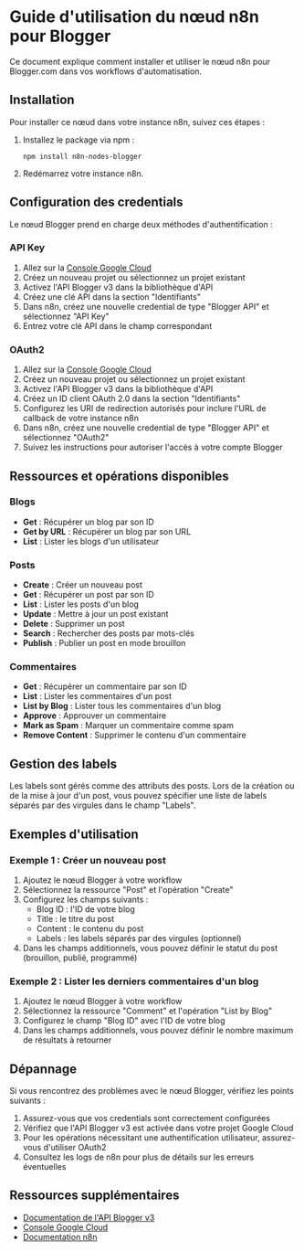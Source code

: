 # Guide d'utilisation du nœud n8n pour Blogger

Ce document explique comment installer et utiliser le nœud n8n pour Blogger.com dans vos workflows d'automatisation.

## Installation

Pour installer ce nœud dans votre instance n8n, suivez ces étapes :

1. Installez le package via npm :
   ```
   npm install n8n-nodes-blogger
   ```

2. Redémarrez votre instance n8n.

## Configuration des credentials

Le nœud Blogger prend en charge deux méthodes d'authentification :

### API Key
1. Allez sur la [Console Google Cloud](https://console.cloud.google.com/)
2. Créez un nouveau projet ou sélectionnez un projet existant
3. Activez l'API Blogger v3 dans la bibliothèque d'API
4. Créez une clé API dans la section "Identifiants"
5. Dans n8n, créez une nouvelle credential de type "Blogger API" et sélectionnez "API Key"
6. Entrez votre clé API dans le champ correspondant

### OAuth2
1. Allez sur la [Console Google Cloud](https://console.cloud.google.com/)
2. Créez un nouveau projet ou sélectionnez un projet existant
3. Activez l'API Blogger v3 dans la bibliothèque d'API
4. Créez un ID client OAuth 2.0 dans la section "Identifiants"
5. Configurez les URI de redirection autorisés pour inclure l'URL de callback de votre instance n8n
6. Dans n8n, créez une nouvelle credential de type "Blogger API" et sélectionnez "OAuth2"
7. Suivez les instructions pour autoriser l'accès à votre compte Blogger

## Ressources et opérations disponibles

### Blogs
- **Get** : Récupérer un blog par son ID
- **Get by URL** : Récupérer un blog par son URL
- **List** : Lister les blogs d'un utilisateur

### Posts
- **Create** : Créer un nouveau post
- **Get** : Récupérer un post par son ID
- **List** : Lister les posts d'un blog
- **Update** : Mettre à jour un post existant
- **Delete** : Supprimer un post
- **Search** : Rechercher des posts par mots-clés
- **Publish** : Publier un post en mode brouillon

### Commentaires
- **Get** : Récupérer un commentaire par son ID
- **List** : Lister les commentaires d'un post
- **List by Blog** : Lister tous les commentaires d'un blog
- **Approve** : Approuver un commentaire
- **Mark as Spam** : Marquer un commentaire comme spam
- **Remove Content** : Supprimer le contenu d'un commentaire

## Gestion des labels

Les labels sont gérés comme des attributs des posts. Lors de la création ou de la mise à jour d'un post, vous pouvez spécifier une liste de labels séparés par des virgules dans le champ "Labels".

## Exemples d'utilisation

### Exemple 1 : Créer un nouveau post

1. Ajoutez le nœud Blogger à votre workflow
2. Sélectionnez la ressource "Post" et l'opération "Create"
3. Configurez les champs suivants :
   - Blog ID : l'ID de votre blog
   - Title : le titre du post
   - Content : le contenu du post
   - Labels : les labels séparés par des virgules (optionnel)
4. Dans les champs additionnels, vous pouvez définir le statut du post (brouillon, publié, programmé)

### Exemple 2 : Lister les derniers commentaires d'un blog

1. Ajoutez le nœud Blogger à votre workflow
2. Sélectionnez la ressource "Comment" et l'opération "List by Blog"
3. Configurez le champ "Blog ID" avec l'ID de votre blog
4. Dans les champs additionnels, vous pouvez définir le nombre maximum de résultats à retourner

## Dépannage

Si vous rencontrez des problèmes avec le nœud Blogger, vérifiez les points suivants :

1. Assurez-vous que vos credentials sont correctement configurées
2. Vérifiez que l'API Blogger v3 est activée dans votre projet Google Cloud
3. Pour les opérations nécessitant une authentification utilisateur, assurez-vous d'utiliser OAuth2
4. Consultez les logs de n8n pour plus de détails sur les erreurs éventuelles

## Ressources supplémentaires

- [Documentation de l'API Blogger v3](https://developers.google.com/blogger/docs/3.0/getting_started)
- [Console Google Cloud](https://console.cloud.google.com/)
- [Documentation n8n](https://docs.n8n.io/)
